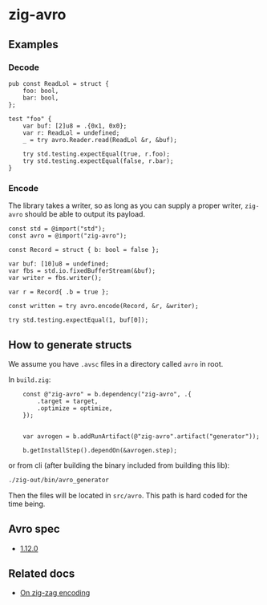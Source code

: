 # zig-avro

## Examples

### Decode

```zig
pub const ReadLol = struct {
    foo: bool,
    bar: bool,
};

test "foo" {
    var buf: [2]u8 = .{0x1, 0x0};
    var r: ReadLol = undefined;
    _ = try avro.Reader.read(ReadLol &r, &buf);

    try std.testing.expectEqual(true, r.foo);
    try std.testing.expectEqual(false, r.bar);
}
```

### Encode

The library takes a writer, so as long as you can supply a proper writer,
`zig-avro` should be able to output its payload.

```zig
const std = @import("std");
const avro = @import("zig-avro");

const Record = struct { b: bool = false };

var buf: [10]u8 = undefined;
var fbs = std.io.fixedBufferStream(&buf);
var writer = fbs.writer();

var r = Record{ .b = true };

const written = try avro.encode(Record, &r, &writer);

try std.testing.expectEqual(1, buf[0]);
```



## How to generate structs

We assume you have `.avsc` files in a directory called `avro` in root.

In `build.zig`:
```zig
    const @"zig-avro" = b.dependency("zig-avro", .{
        .target = target,
        .optimize = optimize,
    });


    var avrogen = b.addRunArtifact(@"zig-avro".artifact("generator"));

    b.getInstallStep().dependOn(&avrogen.step);
```

or from cli (after building the binary included from building this lib):

```sh
./zig-out/bin/avro_generator
```

Then the files will be located in `src/avro`. This path is hard coded for the time being.

## Avro spec
- [1.12.0](https://avro.apache.org/docs/1.12.0/)

## Related docs
- [On zig-zag encoding](https://protobuf.dev/programming-guides/encoding/)

